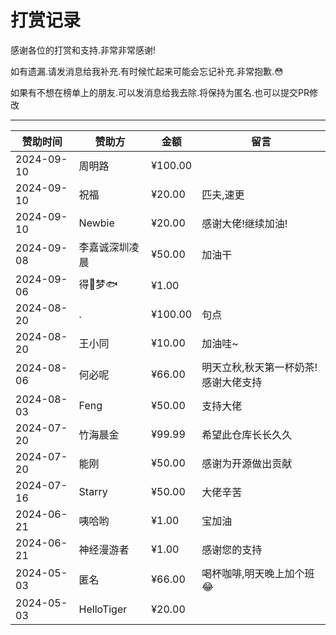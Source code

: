 # 打赏记录

感谢各位的打赏和支持.非常非常感谢!

如有遗漏.请发消息给我补充.有时候忙起来可能会忘记补充.非常抱歉.😳

如果有不想在榜单上的朋友.可以发消息给我去除.将保持为匿名.也可以提交PR修改

---

| 赞助时间       | 赞助方        | 金额      | 留言                  | 
|------------|------------|---------|---------------------|
| 2024-09-10 | 周明路        | ¥100.00 |                     |
| 2024-09-10 | 祝福         | ¥20.00  | 匹夫,速更               |
| 2024-09-10 | Newbie     | ¥20.00  | 感谢大佬!继续加油!          |
| 2024-09-08 | 李嘉诚深圳凌晨    | ¥50.00  | 加油干                 |
| 2024-09-06 | 得🐎梦🐟     | ¥1.00   |                     |
| 2024-08-20 | .          | ¥100.00 | 句点                  |
| 2024-08-20 | 王小同        | ¥10.00  | 加油哇~                |
| 2024-08-06 | 何必呢        | ¥66.00  | 明天立秋,秋天第一杯奶茶!感谢大佬支持 |
| 2024-08-03 | Feng       | ¥50.00  | 支持大佬                |
| 2024-07-20 | 竹海晨金       | ¥99.99  | 希望此仓库长长久久           |
| 2024-07-20 | 能刚         | ¥50.00  | 感谢为开源做出贡献           |
| 2024-07-16 | Starry     | ¥50.00  | 大佬辛苦                |
| 2024-06-21 | 咦哈哟        | ¥1.00   | 宝加油                 |
| 2024-06-21 | 神经漫游者      | ¥1.00   | 感谢您的支持              |
| 2024-05-03 | 匿名         | ¥66.00  | 喝杯咖啡,明天晚上加个班😂      |
| 2024-05-03 | HelloTiger | ¥20.00  |                     |
